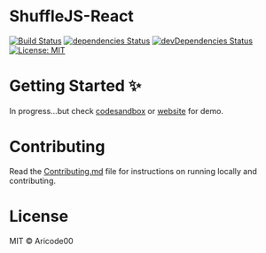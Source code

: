# ShuffleJS-React

[![Build Status](https://travis-ci.org/ar-to/shufflejs-react.svg?branch=master)](https://travis-ci.org/ar-to/shufflejs-react)
[![dependencies Status](https://david-dm.org/ar-to/shufflejs-react/status.svg)](https://david-dm.org/ar-to/shufflejs-react) [![devDependencies Status](https://david-dm.org/ar-to/shufflejs-react/dev-status.svg)](https://david-dm.org/ar-to/shufflejs-react?type=dev) 
[![License: MIT](https://img.shields.io/badge/License-MIT-blue.svg)](https://opensource.org/licenses/MIT)

# Getting Started ✨

In progress...but check [codesandbox](https://codesandbox.io/embed/react-testing-6m589?fontsize=14&hidenavigation=1&theme=dark) or [website](https://ar-to.github.io/shufflejs-react/) for demo.

# Contributing

Read the [Contributing.md](https://github.com/ar-to/shufflejs-react/blob/master/CONTRIBUTING.md) file for instructions on running locally and contributing.

# License

MIT © Aricode00
